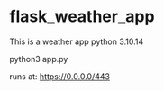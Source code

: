 # flask_weather_app
This is a weather app
python 3.10.14

python3 app.py

runs at: https://0.0.0.0/443
